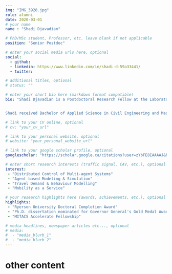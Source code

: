 ```yaml
---
img: "IMG_3928.jpg"
role: alumni
date: 2020-03-01
# your name
name : "Shadi Djavadian"

# PhD/MSc student, Professor, etc. leave blank if not applicable
position: "Senior Postdoc" 

# enter your social media urls here, optional
social: 
  - github:
  - linkedin: https://www.linkedin.com/in/shadi-d-59a33441/
  - twitter:

# additional titles, optional
# status: ""

# enter your short bio here (markdown format compatible)
bio: "Shadi Djavadian is a Postdoctoral Research Fellow at the Laboratory of Innovations in Transportation at Ryerson University working under the supervision of Dr. Bilal Farooq. Her research explores the applications of automation & communication in vehicles, their effect on reducing congestion and GHG emissions. Her research also looks at mobility behaviour & response to automation. 


Shadi received Bachelor of Applied Science in Civil Engineering and Master of Transportation Engineering from University of Toronto, Canada. In 2009 she was a visiting student at [UC Berkeley Institute of Transportation Studies](https://its.berkeley.edu/). Before starting her Ph.D. in 2013 at Ryerson University she was a researcher from 2011-2012 at the [Delft University of Technology](https://www.tudelft.nl/en/), the Netherlands." 

# link to your CV online, optional
# cv: "your_cv_url" 

# link to your personal website, optional
# website: "your_personal_website_url" 

# link to your google scholar profile, optional
googlescholar: "https://scholar.google.ca/citations?user=zYbFE8IAAAAJ&hl=en" 

# enter short research interests (traffic signal, CAV, etc.), optional
interest: 
 - "Distributed Control of Multi-agent Systems"
 - "Agent-based Modeling & Simulation" 
 - "Travel Demand & Behaviour Modelling"
 - "Mobility as a Service"

# your research highlights here (awards, achievements, etc.), optional
highlights: 
 - "Ryerson University Doctoral Completion Award"
 - "Ph.D. dissertation nominated for Governor General's Gold Medal Award"
 - "MITACS Accelerate Fellowship" 

# media headlines, newspaper articles etc..., optional
# media: 
#  - "media_blurb_1"
#  - "media_blurb_2" 
---
```

# other content
